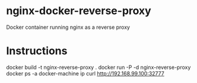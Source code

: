 # nginx-docker-reverse-proxy
Docker container running nginx as a reverse proxy

# Instructions

docker build -t nginx-reverse-proxy .
docker run -P -d nginx-reverse-proxy
docker ps -a
docker-machine ip
curl http://192.168.99.100:32777
